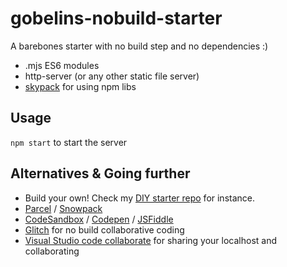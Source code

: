gobelins-nobuild-starter
===

A barebones starter with no build step and no dependencies :)

- .mjs ES6 modules
- http-server (or any other static file server)
- [skypack](https://www.skypack.dev) for using npm libs


## Usage
`npm start` to start the server

## Alternatives & Going further
- Build your own! Check my [DIY starter repo](https://github.com/ayamflow/noop-starter) for instance.
- [Parcel](https://parceljs.org/) / [Snowpack](https://www.snowpack.dev/)
- [CodeSandbox](https://codesandbox.io/) / [Codepen](https://codepen.io/) / [JSFiddle](https://jsfiddle.net/)
- [Glitch](https://glitch.com/) for no build collaborative coding
- [Visual Studio code collaborate](https://docs.microsoft.com/en-us/visualstudio/liveshare/use/vscode) for sharing your localhost and collaborating